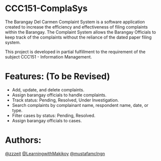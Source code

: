 # CCC151-ComplaSys
The Barangay Del Carmen Complaint System is a software application created to increase the efficiency and effectiveness of filing complaints within the Barangay. The Complaint System allows the Barangay Officials to keep track of the complaints without the reliance of the dated paper filing system.

This project is developed in partial fulfillment to the requirement of the subject CCC151 - Information Management.

# Features: (To be Revised)  
- Add, update, and delete complaints.  
- Assign barangay officials to handle complaints.  
- Track status: Pending, Resolved, Under Investigation.  
- Search complaints by complainant name, respondent name, date, or type.  
- Filter cases by status: Pending, Resolved.  
- Assign barangay officials to cases.

# Authors:
[@zzzeit](https://github.com/zzzeit)
[@LearningwithMakikoy](https://github.com/LearningwithMakikoy)
[@mustafamclngn](https://github.com/mustafamclngn)
